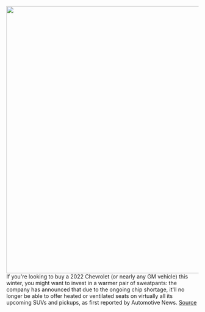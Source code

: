 <img src='https://cdn.vox-cdn.com/thumbor/lw8zYsQKjdgGt7u4VgycZw1UwzI=/0x0:2040x1360/1200x800/filters:focal(854x515:1180x841)/cdn.vox-cdn.com/uploads/chorus_image/image/70156292/akrales_170313_1481_A_0013.0.jpg' width='700px' /><br/>
If you're looking to buy a 2022 Chevrolet (or nearly any GM vehicle) this winter, you might want to invest in a warmer pair of sweatpants: the company has announced that due to the ongoing chip shortage, it'll no longer be able to offer heated or ventilated seats on virtually all its upcoming SUVs and pickups, as first reported by Automotive News.
<a href='https://www.theverge.com/2021/11/17/22787339/chevrolet-trucks-heated-seats-2022-models-chip-shortage-supply-chain-issues'> Source <a/>